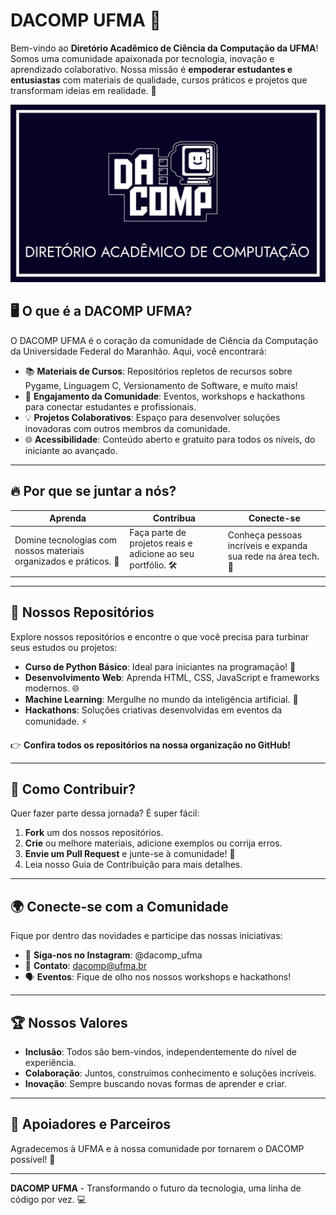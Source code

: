 # DACOMP UFMA 🚀

Bem-vindo ao **Diretório Acadêmico de Ciência da Computação da UFMA**! Somos uma comunidade apaixonada por tecnologia, inovação e aprendizado colaborativo. Nossa missão é **empoderar estudantes e entusiastas** com materiais de qualidade, cursos práticos e projetos que transformam ideias em realidade. 🌟

![Logo DACOMP UFMA](LogoDacomp.jpeg)

## 🖥️ O que é a DACOMP UFMA?

O DACOMP UFMA é o coração da comunidade de Ciência da Computação da Universidade Federal do Maranhão. Aqui, você encontrará:

- 📚 **Materiais de Cursos**: Repositórios repletos de recursos sobre Pygame, Linguagem C, Versionamento de Software, e muito mais!
- 🤝 **Engajamento da Comunidade**: Eventos, workshops e hackathons para conectar estudantes e profissionais.
- 💡 **Projetos Colaborativos**: Espaço para desenvolver soluções inovadoras com outros membros da comunidade.
- 🌐 **Acessibilidade**: Conteúdo aberto e gratuito para todos os níveis, do iniciante ao avançado.

---

## 🔥 Por que se juntar a nós?

| **Aprenda** | **Contribua** | **Conecte-se** |
| --- | --- | --- |
| Domine tecnologias com nossos materiais organizados e práticos. 📖 | Faça parte de projetos reais e adicione ao seu portfólio. 🛠️ | Conheça pessoas incríveis e expanda sua rede na área tech. 🤗 |

---

## 📂 Nossos Repositórios

Explore nossos repositórios e encontre o que você precisa para turbinar seus estudos ou projetos:

- **Curso de Python Básico**: Ideal para iniciantes na programação! 🐍
- **Desenvolvimento Web**: Aprenda HTML, CSS, JavaScript e frameworks modernos. 🌐
- **Machine Learning**: Mergulhe no mundo da inteligência artificial. 🤖
- **Hackathons**: Soluções criativas desenvolvidas em eventos da comunidade. ⚡

👉 **Confira todos os repositórios na nossa organização no GitHub!**

---

## 🤖 Como Contribuir?

Quer fazer parte dessa jornada? É super fácil:

1. **Fork** um dos nossos repositórios.
2. **Crie** ou melhore materiais, adicione exemplos ou corrija erros.
3. **Envie um Pull Request** e junte-se à comunidade! 🚀
4. Leia nosso Guia de Contribuição para mais detalhes.

---

## 🌍 Conecte-se com a Comunidade

Fique por dentro das novidades e participe das nossas iniciativas:

- 📣 **Siga-nos no Instagram**: @dacomp_ufma
- 📧 **Contato**: dacomp@ufma.br
- 🗣️ **Eventos**: Fique de olho nos nossos workshops e hackathons!

---

## 🏆 Nossos Valores

- **Inclusão**: Todos são bem-vindos, independentemente do nível de experiência.
- **Colaboração**: Juntos, construímos conhecimento e soluções incríveis.
- **Inovação**: Sempre buscando novas formas de aprender e criar.

---

## 🌟 Apoiadores e Parceiros

Agradecemos à UFMA e à nossa comunidade por tornarem o DACOMP possível! 🙌

---

**DACOMP UFMA** - Transformando o futuro da tecnologia, uma linha de código por vez. 💻

